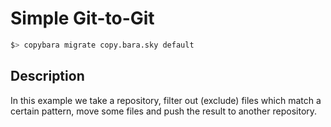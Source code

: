 # Simple Git-to-Git

```bash
$> copybara migrate copy.bara.sky default
```

## Description

In this example we take a repository, filter out (exclude) files which match a certain pattern, move some files and push the result to another repository.
